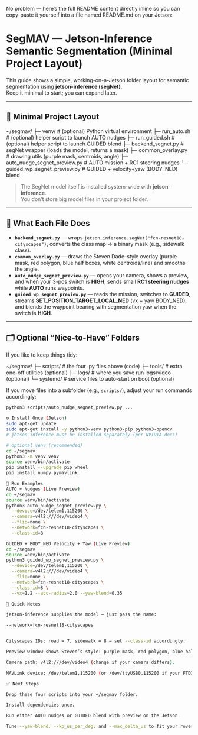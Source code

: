 No problem — here’s the full README content directly inline so you can copy-paste it yourself into a file named README.md on your Jetson:

# SegMAV — Jetson-Inference Semantic Segmentation (Minimal Project Layout)

This guide shows a simple, working-on-a-Jetson folder layout for semantic segmentation using **jetson-inference (segNet)**.  
Keep it minimal to start; you can expand later.

---

## 📂 Minimal Project Layout



~/segmav/
├─ venv/ # (optional) Python virtual environment
├─ run_auto.sh # (optional) helper script to launch AUTO nudges
├─ run_guided.sh # (optional) helper script to launch GUIDED blend
├─ backend_segnet.py # segNet wrapper (loads the model, returns a mask)
├─ common_overlay.py # drawing utils (purple mask, centroids, angle)
├─ auto_nudge_segnet_preview.py # AUTO mission + RC1 steering nudges
└─ guided_wp_segnet_preview.py # GUIDED + velocity+yaw (BODY_NED) blend


> The SegNet model itself is installed system-wide with **jetson-inference**.  
> You don’t store big model files in your project folder.

---

## 🧩 What Each File Does

- **`backend_segnet.py`** — wraps `jetson.inference.segNet("fcn-resnet18-cityscapes")`, converts the class map → a binary mask (e.g., sidewalk class).
- **`common_overlay.py`** — draws the Steven Dade–style overlay (purple mask, red polygon, blue half boxes, white centroids/line) and smooths the angle.
- **`auto_nudge_segnet_preview.py`** — opens your camera, shows a preview, and when your 3-pos switch is **HIGH**, sends small **RC1 steering nudges** while **AUTO** runs waypoints.
- **`guided_wp_segnet_preview.py`** — reads the mission, switches to **GUIDED**, streams **SET_POSITION_TARGET_LOCAL_NED** (vx + yaw BODY_NED), and blends the waypoint bearing with segmentation yaw when the switch is **HIGH**.

---

## 🗂 Optional “Nice-to-Have” Folders

If you like to keep things tidy:



~/segmav/
├─ scripts/ # the four .py files above (code)
├─ tools/ # extra one-off utilities (optional)
├─ logs/ # where you save run logs/video (optional)
└─ systemd/ # service files to auto-start on boot (optional)


If you move files into a subfolder (e.g., `scripts/`), adjust your run commands accordingly:
```bash
python3 scripts/auto_nudge_segnet_preview.py ...

⚙️ Install Once (Jetson)
sudo apt-get update
sudo apt-get install -y python3-venv python3-pip python3-opencv
# jetson-inference must be installed separately (per NVIDIA docs)

# optional venv (recommended)
cd ~/segmav
python3 -m venv venv
source venv/bin/activate
pip install --upgrade pip wheel
pip install numpy pymavlink

🚗 Run Examples
AUTO + Nudges (Live Preview)
cd ~/segmav
source venv/bin/activate
python3 auto_nudge_segnet_preview.py \
  --device=/dev/telem1,115200 \
  --camera=v4l2:///dev/video4 \
  --flip=none \
  --network=fcn-resnet18-cityscapes \
  --class-id=8

GUIDED + BODY_NED Velocity + Yaw (Live Preview)
cd ~/segmav
source venv/bin/activate
python3 guided_wp_segnet_preview.py \
  --device=/dev/telem1,115200 \
  --camera=v4l2:///dev/video4 \
  --flip=none \
  --network=fcn-resnet18-cityscapes \
  --class-id=8 \
  --vx=1.2 --acc-radius=2.0 --yaw-blend=0.35

📝 Quick Notes

jetson-inference supplies the model — just pass the name:

--network=fcn-resnet18-cityscapes


Cityscapes IDs: road = 7, sidewalk = 8 → set --class-id accordingly.

Preview window shows Steven’s style: purple mask, red polygon, blue halves, white centroids/line.

Camera path: v4l2:///dev/video4 (change if your camera differs).

MAVLink device: /dev/telem1,115200 (or /dev/ttyUSB0,115200 if your FTDI shows there).

✅ Next Steps

Drop these four scripts into your ~/segmav folder.

Install dependencies once.

Run either AUTO nudges or GUIDED blend with preview on the Jetson.

Tune --yaw-blend, --kp_us_per_deg, and --max_delta_us to fit your rover.
